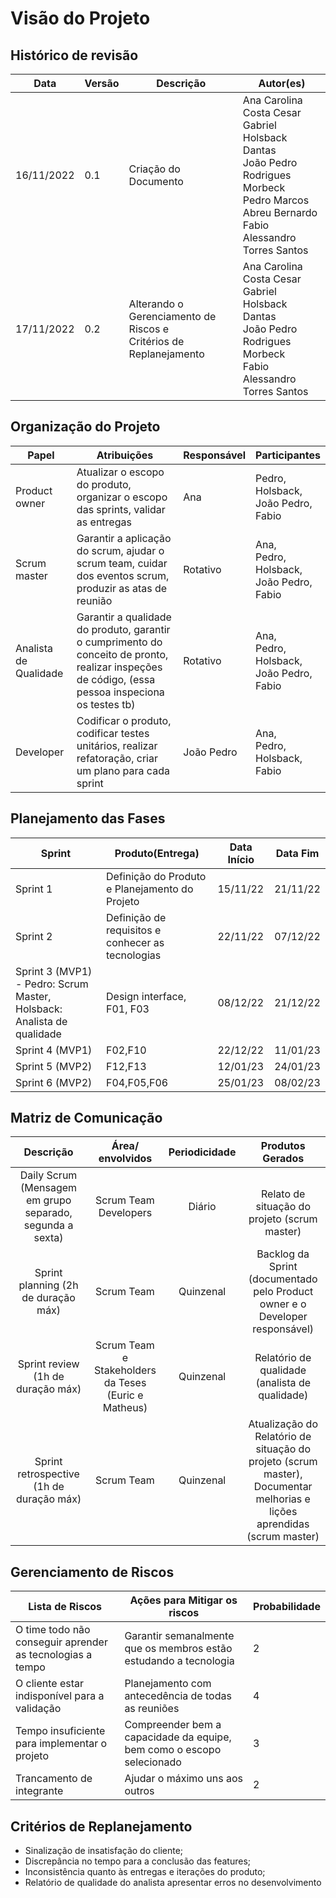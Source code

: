 # Visão do Projeto

## Histórico de revisão

| Data | Versão | Descrição | Autor(es) |
|------|--------|-----------|-----------|
| 16/11/2022 | 0.1 | Criação do Documento | Ana Carolina Costa Cesar</br> Gabriel Holsback Dantas</br> João Pedro Rodrigues Morbeck</br> Pedro Marcos Abreu Bernardo</br> Fabio Alessandro Torres Santos |
| 17/11/2022 | 0.2 | Alterando o Gerenciamento de Riscos e</br>Critérios de Replanejamento | Ana Carolina Costa Cesar</br> Gabriel Holsback Dantas</br> João Pedro Rodrigues Morbeck</br> Fabio Alessandro Torres Santos |

## Organização do Projeto

| Papel                 | Atribuições                                                                                                                                                         | Responsável | Participantes                                       |
| --------------------- | ------------------------------------------------------------------------------------------------------------------------------------------------------------------- | ----------- | --------------------------------------------------- |
| Product owner         | Atualizar o escopo do produto, organizar o escopo das sprints, validar as entregas                                                                                  | Ana         | Pedro,</br>Holsback,</br>João Pedro,</br>Fabio         |
| Scrum master          | Garantir a aplicação do scrum, ajudar o scrum team, cuidar dos eventos scrum, produzir as atas de reunião                                                           | Rotativo    | Ana,</br>Pedro,</br>Holsback,</br>João Pedro,</br>Fabio |
| Analista de Qualidade | Garantir a qualidade do produto, garantir o cumprimento do conceito de pronto, realizar inspeções de código, (essa pessoa inspeciona os testes tb) | Rotativo    | Ana,</br>Pedro,</br>Holsback,</br>João Pedro,</br>Fabio |
| Developer             | Codificar o produto, codificar testes unitários, realizar refatoração, criar um plano para cada sprint                                                              | João Pedro  | Ana,</br>Pedro,</br>Holsback,</br>Fabio                |

## Planejamento das Fases

| Sprint                                                                | Produto(Entrega)                                 | Data Início | Data Fim |
| --------------------------------------------------------------------- | ------------------------------------------------ | ----------- | -------- |
| Sprint 1                                                              | Definição do Produto e Planejamento do Projeto   | 15/11/22    | 21/11/22 |
| Sprint 2                                                              | Definição de requisitos e conhecer as tecnologias| 22/11/22    | 07/12/22 |
| Sprint 3 (MVP1) - Pedro: Scrum Master, Holsback: Analista de qualidade| Design interface, F01, F03                       | 08/12/22    | 21/12/22 |
| Sprint 4 (MVP1)                                                       | F02,F10                                          | 22/12/22    | 11/01/23 |
| Sprint 5 (MVP2)                                                       | F12,F13                                          | 12/01/23    | 24/01/23 |
| Sprint 6 (MVP2)                                                       | F04,F05,F06                                      | 25/01/23    | 08/02/23 |

## Matriz de Comunicação

|                           Descrição                           |                   Área/ envolvidos                   | Periodicidade |                                                       Produtos Gerados                                                      |
|:-------------------------------------------------------------:|:----------------------------------------------------:|:-------------:|:---------------------------------------------------------------------------------------------------------------------------:|
| Daily Scrum <br>(Mensagem em grupo separado, segunda a sexta) |                 Scrum Team Developers                |     Diário    |                                       <br>Relato de situação do projeto (scrum master)                                      |
|              Sprint planning (2h de duração máx)              |                      Scrum Team                      |   Quinzenal   |                       Backlog da Sprint<br>(documentado pelo Product owner e o Developer responsável)                       |
|               Sprint review (1h de duração máx)               | Scrum Team e Stakeholders da Teses (Euric e Matheus) |   Quinzenal   |                                        Relatório de qualidade (analista de qualidade)                                       |
|            Sprint retrospective (1h de duração máx)           |                      Scrum Team                      |   Quinzenal   | Atualização do Relatório de situação do projeto (scrum master),<br> Documentar melhorias e lições aprendidas (scrum master) |


## Gerenciamento de Riscos

| Lista de Riscos                                           | Ações para Mitigar os riscos                                          | Probabilidade |
| --------------------------------------------------------- | --------------------------------------------------------------------- |---------------|
| O time todo não conseguir aprender as tecnologias a tempo | Garantir semanalmente que os membros estão estudando a tecnologia     |          2    |
| O cliente estar indisponível para a validação             | Planejamento com antecedência de todas as reuniões                    |          4    |
| Tempo insuficiente para implementar o projeto             | Compreender bem a capacidade da equipe, bem como o escopo selecionado |          3    |
| Trancamento de integrante                                 | Ajudar o máximo uns aos outros                                        |          2    |

## Critérios de Replanejamento

- Sinalização de insatisfação do cliente;
- Discrepância no tempo para a conclusão das features;
- Inconsistência quanto às entregas e iterações do produto;
- Relatório de qualidade do analista apresentar erros no desenvolvimento
